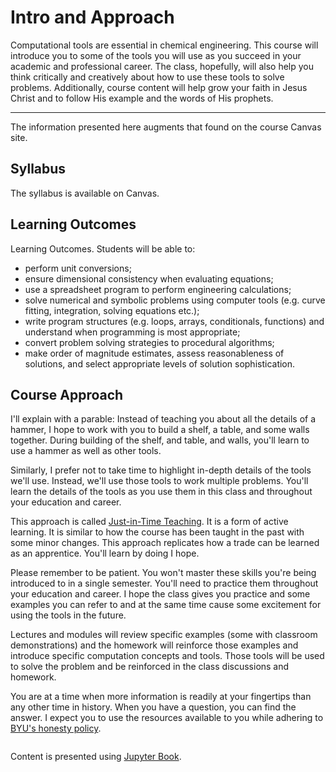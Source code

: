 # Intro and Approach

Computational tools are essential in chemical engineering.  This course will introduce you to some of the tools you will use as you succeed in your academic and professional career. The class, hopefully, will also help you think critically and creatively about how to use these tools to solve problems. Additionally, course content will help grow your faith in Jesus Christ and to follow His example and the words of His prophets.

---
The information presented here augments that found on the course Canvas site.  

## Syllabus
The syllabus is available on Canvas.

## Learning Outcomes
Learning Outcomes. Students will be able to:
- perform unit conversions;
- ensure dimensional consistency when evaluating equations;
- use a spreadsheet program to perform engineering calculations;
- solve numerical and symbolic problems using computer tools (e.g. curve fitting, integration, solving equations etc.);
- write program structures (e.g. loops, arrays, conditionals, functions) and understand when programming is most appropriate;
- convert problem solving strategies to procedural algorithms;
- make order of magnitude estimates, assess reasonableness of solutions, and select appropriate levels of solution sophistication.

## Course Approach
I'll explain with a parable: Instead of teaching you about all the details of a hammer, I hope to work with you to build a shelf, a table, and some walls together. During building of the shelf, and table, and walls, you'll learn to use a hammer as well as other tools.

Similarly, I prefer not to take time to highlight in-depth details of the tools we'll use. Instead, we'll use those tools to work multiple problems.  You'll learn the details of the tools as you use them in this class and throughout your education and career.

This approach is called [Just-in-Time Teaching](https://en.wikipedia.org/wiki/Just-in-time_teaching).  It is a form of active learning.  It is similar to how the course has been taught in the past with some minor changes. This approach replicates how a trade can be learned as an apprentice.  You'll learn by doing I hope.

Please remember to be patient. You won't master these skills you're being introduced to in a single semester.  You'll need to practice them throughout your education and career. I hope the class gives you practice and some examples you can refer to and at the same time cause some excitement for using the tools in the future.

Lectures and modules will review specific examples (some with classroom demonstrations) and the homework will reinforce those examples and introduce specific computation concepts and tools. Those tools will be used to solve the problem and be reinforced in the class discussions and homework. 

You are at a time when more information is readily at your fingertips than any other time in history. When you have a question, you can find the answer. I expect you to use the resources available to you while adhering to [BYU's honesty policy](https://policy.byu.edu/view/academic-honesty-policy). 

```{tableofcontents}
```
Content is presented using [Jupyter Book](https://jupyterbook.org).